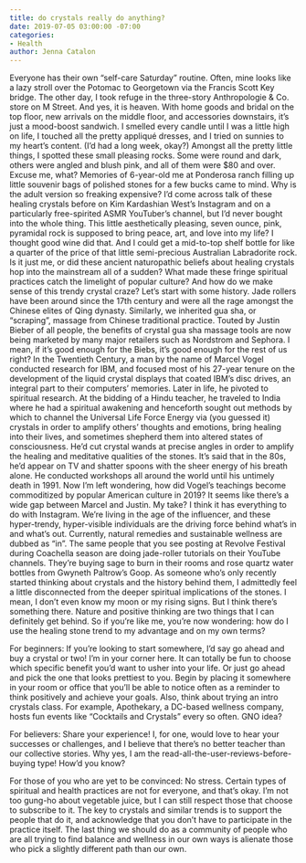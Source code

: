 ```yaml
---
title: do crystals really do anything?
date: 2019-07-05 03:00:00 -07:00
categories:
- Health
author: Jenna Catalon
---
```


Everyone has their own “self-care Saturday” routine. Often, mine looks like a lazy stroll over the Potomac to Georgetown via the Francis Scott Key bridge. The other day, I took refuge in the three-story Anthropologie & Co. store on M Street. And yes, it is heaven. With home goods and bridal on the top floor, new arrivals on the middle floor, and accessories downstairs, it’s just a mood-boost sandwich. I smelled every candle until I was a little high on life, I touched all the pretty appliqué dresses, and I tried on sunnies to my heart’s content. (I’d had a long week, okay?)
	Amongst all the pretty little things, I spotted these small pleasing rocks. Some were round and dark, others were angled and blush pink, and all of them were $80 and over. Excuse me, what? Memories of 6-year-old me at Ponderosa ranch filling up little souvenir bags of polished stones for a few bucks came to mind. Why is the adult version so freaking expensive? I’d come across talk of these healing crystals before on Kim Kardashian West’s Instagram and on a particularly free-spirited ASMR YouTuber’s channel, but I’d never bought into the whole thing. This little aesthetically pleasing, seven ounce, pink, pyramidal rock is supposed to bring peace, art, and love into my life? I thought good wine did that. And I could get a mid-to-top shelf bottle for like a quarter of the price of that little semi-precious Australian Labradorite rock.
	Is it just me, or did these ancient naturopathic beliefs about healing crystals hop into the mainstream all of a sudden? What made these fringe spiritual practices catch the limelight of popular culture? And how do we make sense of this trendy crystal craze?
	Let’s start with some history. Jade rollers have been around since the 17th century and were all the rage amongst the Chinese elites of Qing dynasty. Similarly, we inherited gua sha, or “scraping”, massage from Chinese traditional practice. Touted by Justin Bieber of all people, the benefits of crystal gua sha massage tools are now being marketed by many major retailers such as Nordstrom and Sephora. I mean, if it’s good enough for the Biebs, it’s good enough for the rest of us right?
	In the Twentieth Century, a man by the name of Marcel Vogel conducted research for IBM, and focused most of his 27-year tenure on the development of the liquid crystal displays that coated IBM’s disc drives, an integral part to their computers’ memories. Later in life, he pivoted to spiritual research. At the bidding of a Hindu teacher, he traveled to India where he had a spiritual awakening and henceforth sought out methods by which to channel the Universal Life Force Energy via (you guessed it) crystals in order to amplify others’ thoughts and emotions, bring healing into their lives, and sometimes shepherd them into altered states of consciousness. He’d cut crystal wands at precise angles in order to amplify the healing and meditative qualities of the stones. It’s said that in the 80s, he’d appear on TV and shatter spoons with the sheer energy of his breath alone. He conducted workshops all around the world until his untimely death in 1991.
	Now I’m left wondering, how did Vogel’s teachings become commoditized by popular American culture in 2019? It seems like there’s a wide gap between Marcel and Justin. My take? I think it has everything to do with Instagram. We’re living in the age of the influencer, and these hyper-trendy, hyper-visible individuals are the driving force behind what’s in and what’s out. Currently, natural remedies and sustainable wellness are dubbed as “in”. The same people that you see posting at Revolve Festival during Coachella season are doing jade-roller tutorials on their YouTube channels. They’re buying sage to burn in their rooms and rose quartz water bottles from Gwyneth Paltrow’s Goop.
	As someone who’s only recently started thinking about crystals and the history behind them, I admittedly feel a little disconnected from the deeper spiritual implications of the stones. I mean, I don’t even know my moon or my rising signs. But I think there’s something there. Nature and positive thinking are two things that I can definitely get behind. So if you’re like me, you’re now wondering: how do I use the healing stone trend to my advantage and on my own terms?

For beginners:
	If you’re looking to start somewhere, I’d say go ahead and buy a crystal or two! I’m in your corner here. It can totally be fun to choose which specific benefit you’d want to usher into your life. Or just go ahead and pick the one that looks prettiest to you. Begin by placing it somewhere in your room or office that you’ll be able to notice often as a reminder to think positively and achieve your goals. Also, think about trying an intro crystals class. For example, Apothekary, a DC-based wellness company, hosts fun events like “Cocktails and Crystals” every so often. GNO idea? 

For believers:
	Share your experience! I, for one, would love to hear your successes or challenges, and I believe that there’s no better teacher than our collective stories. Why yes, I am the read-all-the-user-reviews-before-buying type! How’d you know?

For those of you who are yet to be convinced:
	No stress. Certain types of spiritual and health practices are not for everyone, and that’s okay. I’m not too gung-ho about vegetable juice, but I can still respect those that choose to subscribe to it. The key to crystals and similar trends is to support the people that do it, and acknowledge that you don’t have to participate in the practice itself. The last thing we should do as a community of people who are all trying to find balance and wellness in our own ways is alienate those who pick a slightly different path than our own.

